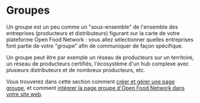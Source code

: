 # Groupes

Un groupe est un peu comme un "sous-ensemble" de l'ensemble des entreprises \(producteurs et distributeurs\) figurant sur la carte de votre plateforme Open Food Network : vous allez sélectionner quelles entreprises font partie de votre "groupe" afin de communiquer de façon spécifique.

Un groupe peut être par exemple un réseau de producteurs sur un territoire, un réseau de producteurs certifiés, l'écosystème d'un hub complexe avec plusieurs distributeurs et de nombreux producteurs, etc.

Vous trouverez dans cette section comment [créer et gérer une page groupe](create-group-page.md), et comment [intégrer la page groupe d'Open Food Network dans votre site web](embed-a-group-page.md).

